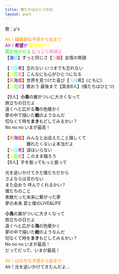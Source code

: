 ```yaml
---
title: 僕たちはひとつの光
layout: post
---
```

歌：μ's

<p><font color="darkorange">Ah！<strong>ほのか</strong>な予感から始まり</font><br />
<font color="purple">Ah！<strong>希望</strong>が</font> <font color="yellow"><strong>星空</strong>駈けて</font><br />
<font color="lime"><strong>花</strong>を咲かせる</font> <font color="hotpink"><strong>にっこ</strong>り笑顔は</font><br />
【<font color="blue">海</font><font color="cyan">绘</font>】ずっと同じさ【<font color="silver">鸟</font><font color="red">姬</font>】友情の笑顔</p>

<p>【<font color="silver">鸟</font><font color="cyan">绘</font><font color="purple">希</font>】忘れない いつまでも忘れない<br />
【<font color="yellow">凛</font><font color="lime">花</font><font color="hotpink">妮</font>】こんなにも心がひとつになる<br />
【<font color="darkorange">果</font><font color="blue">海</font><font color="red">姬</font>】世界を見つけた喜び【<font color="silver">鸟</font><font color="cyan">绘</font><font color="purple">希</font>】(ともに)<br />
【<font color="yellow">凛</font><font color="lime">花</font><font color="hotpink">妮</font>】歌おう 最後まで【其余6人】(僕たちはひとつ)</p>

<p>【9人】<strong>小鳥</strong>の翼がついに大きくなって<br />
旅立ちの日だよ<br />
遠くへと広がる<strong>海</strong>の色暖かく<br />
夢の中で描いた<strong>絵</strong>のようなんだ<br />
切なくて時を<strong>まき</strong>もどしてみるかい？<br />
No no no いまが最高！</p>

<p>【<font color="darkorange">果</font><font color="blue">海</font><font color="red">姬</font>】みんなと出会えたこと嬉しくて<br />
　　　　　離れたくないよ本当だよ<br />
【<font color="silver">鸟</font><font color="cyan">绘</font><font color="purple">希</font>】涙はいらない<br />
【<font color="yellow">凛</font><font color="lime">花</font><font color="hotpink">妮</font>】このまま踊ろう<br />
【9人】手を振ってもっと振って</p>

<p>光を追いかけてきた僕たちだから<br />
さよならは言わない<br />
また会おう 呼んでくれるかい？<br />
僕たちのこと<br />
素敵だった未来に繋がった夢<br />
夢の未来 君と僕のLIVE&LIFE</p>

<p><strong>小鳥</strong>の翼がついに大きくなって<br />
旅立ちの日だよ<br />
遠くへと広がる<strong>海</strong>の色暖かく<br />
夢の中で描いた<strong>絵</strong>のようなんだ<br />
切なくて時を<strong>まき</strong>もどしてみるかい？<br />
No no no いまが最高！<br />
だってだって、いまが最高！</p>

<p><font color="darkorange">Ah！ほのかな予感から始まり</font><br />
Ah！光を追いかけてきたんだよ…</p>